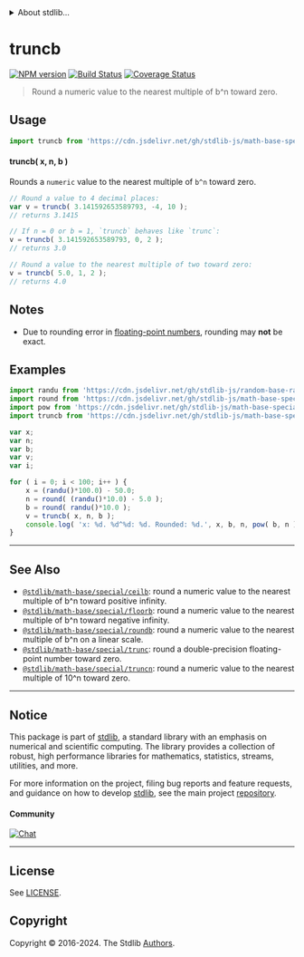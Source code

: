 <!--

@license Apache-2.0

Copyright (c) 2018 The Stdlib Authors.

Licensed under the Apache License, Version 2.0 (the "License");
you may not use this file except in compliance with the License.
You may obtain a copy of the License at

   http://www.apache.org/licenses/LICENSE-2.0

Unless required by applicable law or agreed to in writing, software
distributed under the License is distributed on an "AS IS" BASIS,
WITHOUT WARRANTIES OR CONDITIONS OF ANY KIND, either express or implied.
See the License for the specific language governing permissions and
limitations under the License.

-->


<details>
  <summary>
    About stdlib...
  </summary>
  <p>We believe in a future in which the web is a preferred environment for numerical computation. To help realize this future, we've built stdlib. stdlib is a standard library, with an emphasis on numerical and scientific computation, written in JavaScript (and C) for execution in browsers and in Node.js.</p>
  <p>The library is fully decomposable, being architected in such a way that you can swap out and mix and match APIs and functionality to cater to your exact preferences and use cases.</p>
  <p>When you use stdlib, you can be absolutely certain that you are using the most thorough, rigorous, well-written, studied, documented, tested, measured, and high-quality code out there.</p>
  <p>To join us in bringing numerical computing to the web, get started by checking us out on <a href="https://github.com/stdlib-js/stdlib">GitHub</a>, and please consider <a href="https://opencollective.com/stdlib">financially supporting stdlib</a>. We greatly appreciate your continued support!</p>
</details>

# truncb

[![NPM version][npm-image]][npm-url] [![Build Status][test-image]][test-url] [![Coverage Status][coverage-image]][coverage-url] <!-- [![dependencies][dependencies-image]][dependencies-url] -->

> Round a numeric value to the nearest multiple of b^n toward zero.



<section class="usage">

## Usage

```javascript
import truncb from 'https://cdn.jsdelivr.net/gh/stdlib-js/math-base-special-truncb@v0.2.1-deno/mod.js';
```

#### truncb( x, n, b )

Rounds a `numeric` value to the nearest multiple of `b^n` toward zero.

```javascript
// Round a value to 4 decimal places:
var v = truncb( 3.141592653589793, -4, 10 );
// returns 3.1415

// If n = 0 or b = 1, `truncb` behaves like `trunc`:
v = truncb( 3.141592653589793, 0, 2 );
// returns 3.0

// Round a value to the nearest multiple of two toward zero:
v = truncb( 5.0, 1, 2 );
// returns 4.0
```

</section>

<!-- /.usage -->

<section class="notes">

## Notes

-   Due to rounding error in [floating-point numbers][ieee754], rounding may **not** be exact.

</section>

<!-- /.notes -->

<section class="examples">

## Examples

<!-- eslint no-undef: "error" -->

```javascript
import randu from 'https://cdn.jsdelivr.net/gh/stdlib-js/random-base-randu@deno/mod.js';
import round from 'https://cdn.jsdelivr.net/gh/stdlib-js/math-base-special-round@deno/mod.js';
import pow from 'https://cdn.jsdelivr.net/gh/stdlib-js/math-base-special-pow@deno/mod.js';
import truncb from 'https://cdn.jsdelivr.net/gh/stdlib-js/math-base-special-truncb@v0.2.1-deno/mod.js';

var x;
var n;
var b;
var v;
var i;

for ( i = 0; i < 100; i++ ) {
    x = (randu()*100.0) - 50.0;
    n = round( (randu()*10.0) - 5.0 );
    b = round( randu()*10.0 );
    v = truncb( x, n, b );
    console.log( 'x: %d. %d^%d: %d. Rounded: %d.', x, b, n, pow( b, n ), v );
}
```

</section>

<!-- /.examples -->

<!-- Section for related `stdlib` packages. Do not manually edit this section, as it is automatically populated. -->

<section class="related">

* * *

## See Also

-   <span class="package-name">[`@stdlib/math-base/special/ceilb`][@stdlib/math/base/special/ceilb]</span><span class="delimiter">: </span><span class="description">round a numeric value to the nearest multiple of b^n toward positive infinity.</span>
-   <span class="package-name">[`@stdlib/math-base/special/floorb`][@stdlib/math/base/special/floorb]</span><span class="delimiter">: </span><span class="description">round a numeric value to the nearest multiple of b^n toward negative infinity.</span>
-   <span class="package-name">[`@stdlib/math-base/special/roundb`][@stdlib/math/base/special/roundb]</span><span class="delimiter">: </span><span class="description">round a numeric value to the nearest multiple of b^n on a linear scale.</span>
-   <span class="package-name">[`@stdlib/math-base/special/trunc`][@stdlib/math/base/special/trunc]</span><span class="delimiter">: </span><span class="description">round a double-precision floating-point number toward zero.</span>
-   <span class="package-name">[`@stdlib/math-base/special/truncn`][@stdlib/math/base/special/truncn]</span><span class="delimiter">: </span><span class="description">round a numeric value to the nearest multiple of 10^n toward zero.</span>

</section>

<!-- /.related -->

<!-- Section for all links. Make sure to keep an empty line after the `section` element and another before the `/section` close. -->


<section class="main-repo" >

* * *

## Notice

This package is part of [stdlib][stdlib], a standard library with an emphasis on numerical and scientific computing. The library provides a collection of robust, high performance libraries for mathematics, statistics, streams, utilities, and more.

For more information on the project, filing bug reports and feature requests, and guidance on how to develop [stdlib][stdlib], see the main project [repository][stdlib].

#### Community

[![Chat][chat-image]][chat-url]

---

## License

See [LICENSE][stdlib-license].


## Copyright

Copyright &copy; 2016-2024. The Stdlib [Authors][stdlib-authors].

</section>

<!-- /.stdlib -->

<!-- Section for all links. Make sure to keep an empty line after the `section` element and another before the `/section` close. -->

<section class="links">

[npm-image]: http://img.shields.io/npm/v/@stdlib/math-base-special-truncb.svg
[npm-url]: https://npmjs.org/package/@stdlib/math-base-special-truncb

[test-image]: https://github.com/stdlib-js/math-base-special-truncb/actions/workflows/test.yml/badge.svg?branch=v0.2.1
[test-url]: https://github.com/stdlib-js/math-base-special-truncb/actions/workflows/test.yml?query=branch:v0.2.1

[coverage-image]: https://img.shields.io/codecov/c/github/stdlib-js/math-base-special-truncb/main.svg
[coverage-url]: https://codecov.io/github/stdlib-js/math-base-special-truncb?branch=main

<!--

[dependencies-image]: https://img.shields.io/david/stdlib-js/math-base-special-truncb.svg
[dependencies-url]: https://david-dm.org/stdlib-js/math-base-special-truncb/main

-->

[chat-image]: https://img.shields.io/gitter/room/stdlib-js/stdlib.svg
[chat-url]: https://app.gitter.im/#/room/#stdlib-js_stdlib:gitter.im

[stdlib]: https://github.com/stdlib-js/stdlib

[stdlib-authors]: https://github.com/stdlib-js/stdlib/graphs/contributors

[umd]: https://github.com/umdjs/umd
[es-module]: https://developer.mozilla.org/en-US/docs/Web/JavaScript/Guide/Modules

[deno-url]: https://github.com/stdlib-js/math-base-special-truncb/tree/deno
[deno-readme]: https://github.com/stdlib-js/math-base-special-truncb/blob/deno/README.md
[umd-url]: https://github.com/stdlib-js/math-base-special-truncb/tree/umd
[umd-readme]: https://github.com/stdlib-js/math-base-special-truncb/blob/umd/README.md
[esm-url]: https://github.com/stdlib-js/math-base-special-truncb/tree/esm
[esm-readme]: https://github.com/stdlib-js/math-base-special-truncb/blob/esm/README.md
[branches-url]: https://github.com/stdlib-js/math-base-special-truncb/blob/main/branches.md

[stdlib-license]: https://raw.githubusercontent.com/stdlib-js/math-base-special-truncb/main/LICENSE

[ieee754]: https://en.wikipedia.org/wiki/IEEE_754-1985

<!-- <related-links> -->

[@stdlib/math/base/special/ceilb]: https://github.com/stdlib-js/math-base-special-ceilb/tree/deno

[@stdlib/math/base/special/floorb]: https://github.com/stdlib-js/math-base-special-floorb/tree/deno

[@stdlib/math/base/special/roundb]: https://github.com/stdlib-js/math-base-special-roundb/tree/deno

[@stdlib/math/base/special/trunc]: https://github.com/stdlib-js/math-base-special-trunc/tree/deno

[@stdlib/math/base/special/truncn]: https://github.com/stdlib-js/math-base-special-truncn/tree/deno

<!-- </related-links> -->

</section>

<!-- /.links -->
